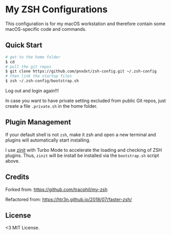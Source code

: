 # My ZSH Configurations

This configuration is for my macOS workstation and therefore contain some macOS-specific code and commands.

## Quick Start

```sh
# get to the home folder
$ cd
# pull the git repos
$ git clone https://github.com/pnxdxt/zsh-config.git ~/.zsh-config
# then link the startup files
$ zsh ~/.zsh-config/bootstrap.sh
```

Log out and login again!!!

In case you want to have private setting excluded from public Git repos, just create a file `.private.sh` in the home folder.

## Plugin Management

If your default shell is not `zsh`, make it zsh and open a new terminal and plugins will automatically start installing.

I use [zinit](https://github.com/zdharma/zinit) with Turbo Mode to accelerate the loading and checking of ZSH plugins. Thus, `zinit` will be install be installed via the `bootstrap.sh` script above.

## Credits

Forked from: https://github.com/tracphil/my-zsh

Refactored from: https://htr3n.github.io/2018/07/faster-zsh/

## License

<3 MIT License.
